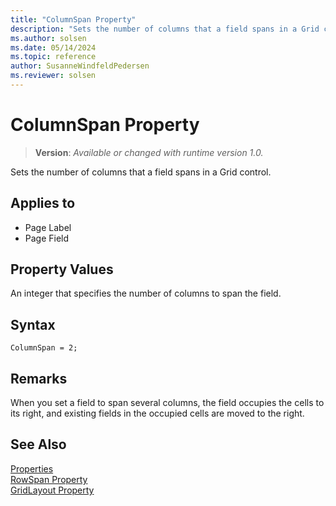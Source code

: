 ```yaml
---
title: "ColumnSpan Property"
description: "Sets the number of columns that a field spans in a Grid control."
ms.author: solsen
ms.date: 05/14/2024
ms.topic: reference
author: SusanneWindfeldPedersen
ms.reviewer: solsen
---
```

[//]: # (START>DO_NOT_EDIT)
[//]: # (IMPORTANT:Do not edit any of the content between here and the END>DO_NOT_EDIT.)
[//]: # (Any modifications should be made in the .xml files in the ModernDev repo.)
# ColumnSpan Property
> **Version**: _Available or changed with runtime version 1.0._

Sets the number of columns that a field spans in a Grid control.

## Applies to
-   Page Label
-   Page Field

[//]: # (IMPORTANT: END>DO_NOT_EDIT)

## Property Values  

An integer that specifies the number of columns to span the field.  

## Syntax

```AL
ColumnSpan = 2;
```
  
## Remarks  

When you set a field to span several columns, the field occupies the cells to its right, and existing fields in the occupied cells are moved to the right. 

## See Also

[Properties](devenv-properties.md)  
[RowSpan Property](devenv-rowspan-property.md)  
[GridLayout Property](devenv-gridlayout-property.md)
  